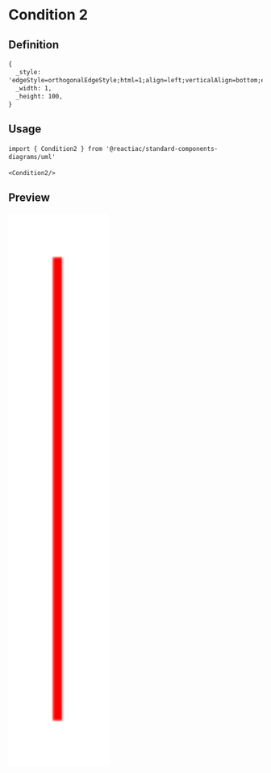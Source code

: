 # Condition 2

## Definition

```
{
  _style: 'edgeStyle=orthogonalEdgeStyle;html=1;align=left;verticalAlign=bottom;endArrow=open;endSize=8;strokeColor=#ff0000;',
  _width: 1,
  _height: 100,
}
```

## Usage

```
import { Condition2 } from '@reactiac/standard-components-diagrams/uml'

<Condition2/>
```

## Preview

<img src="./condition-2.png" width="200"/>
